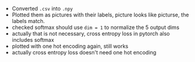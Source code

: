 - Converted `.csv` into `.npy`
- Plotted them as pictures with their labels, picture looks like picturse, the labels match.
- checked softmax should use `dim = 1` to normalize the 5 output dims
- actually that is not necessary, cross entropy loss in pytorch also includes softmax
- plotted with one hot encoding again, still works
- actually cross entropy loss doesn't need one hot encoding
